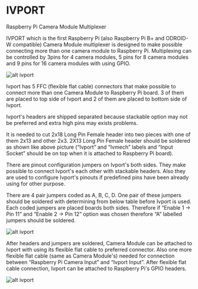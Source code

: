 IVPORT
======

Raspberry Pi Camera Module Multiplexer

IVPORT which is the first Raspberry Pi (also Raspberry Pi B+ and ODROID-W compatible) Camera Module multiplexer is designed to make possible connecting more than one camera module to Raspberry Pi.  Multiplexing can be controlled by 3pins for 4 camera modules, 5 pins for 8 camera modules and 9 pins for 16 camera modules with using GPIO.

![alt ivport](https://raw.githubusercontent.com/ivmech/ivport/master/images/ivport_01.jpg)

Ivport has 5 FFC (flexible flat cable) connectors that make possible to connect more than one Camera Module to Raspberry Pi board. 3 of them are placed to top side of Ivport and 2 of them are placed to bottom side of Ivport.

Ivport's headers are shipped separated because stackable option may not be preferred and extra high pins may exists problems.

It is needed to cut 2x18 Long Pin Female header into two pieces with one of them 2x13 and other 2x3. 2X13 Long Pin Female header should be soldered as shown like above picture (“Ivport” and “Ivmech” labels and “Input Socket” should be on top when it is attached to Raspberry Pi board).

There are pinout configuration jumpers on Ivport's both sides. They make possible to connect Ivport's each other with stackable headers. Also they are used to configure Ivport's pinouts if predefined pins have been already using for other purpose.

There are 4 pair jumpers coded as A, B, C, D. One pair of these jumpers should be soldered with determining from below table before Ivport is used. Each coded jumpers are placed boards both sides. Therefore if “Enable 1 → Pin 11” and “Enable 2 → Pin 12” option was chosen therefore “A” labelled jumpers should be soldered.

![alt ivport](https://raw.githubusercontent.com/ivmech/ivport/master/images/ivport_02.jpg)

After headers and jumpers are soldered, Camera Module can be attached to Ivport with using its flexible flat cable to preferred connector. Also one more flexible flat cable (same as Camera Module's) needed for connection between “Raspberry Pi Camera Input” and “Ivport Input”. After flexible flat cable connection, Ivport can be attached to Raspberry Pi's GPIO headers.

![alt ivport](https://raw.githubusercontent.com/ivmech/ivport/master/images/ivport_03.jpg)
